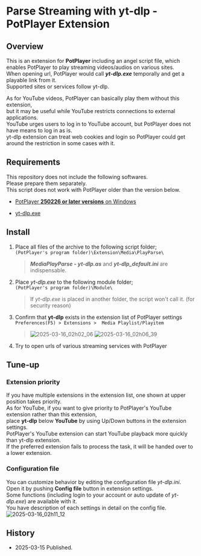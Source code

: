 # Parse Streaming with yt-dlp - PotPlayer Extension


## Overview
This is an extension for **PotPlayer** including an angel script file, which enables PotPlayer to play streaming videos/audios on various sites.  
When opening url, PotPlayer would call ***yt-dlp.exe*** temporally and get a playable link from it.  
Supported sites or services follow yt-dlp.  

As for YouTube videos, PotPlayer can basically play them without this extension,  
but it may be useful while YouTube restricts connections to external applications.  
YouTube urges users to log in to YouTube account, but PotPlayer does not have means to log in as is.  
yt-dlp extension can treat web cookies and login so PotPlayer could get around the restriction in some cases with it.  



## Requirements
This repository does not include the following softwares.  
Please prepare them separately.  
This script does not work with PotPlayer older than the version below.  

- [PotPlayer **250226 or later versions** on Windows](https://potplayer.tv/)

- [yt-dlp.exe](https://github.com/yt-dlp/yt-dlp/releases)



## Install

1. Place all files of the archive to the following script folder;  
	`(PotPlayer's program folder)\Extension\Media\PlayParse\`
	>***MediaPlayParse - yt-dlp.as*** and ***yt-dlp_default.ini*** are indispensable.  

3. Place *yt-dlp.exe* to the following module folder;  
	`(PotPlayer's program folder)\Module\`  
	>If *yt-dlp.exe* is placed in another folder, the script won't call it. (for security reason)   

4. Confirm that **yt-dlp** exists in the extension list of PotPlayer settings  
	`Preferences(F5) > Extensions >  Media Playlist/Playitem`  
	>![2025-03-16_02h02_06](https://github.com/user-attachments/assets/be414285-e270-4a95-8418-30b12904fabd)
	>![2025-03-16_02h06_39](https://github.com/user-attachments/assets/e6e31686-635b-4171-871f-cce4021e5ed5)


5. Try to open urls of various streaming services with PotPlayer  



## Tune-up

### Extension priority
If you have multiple extensions in the extension list, one shown at upper position takes priority.  
As for YouTube, if you want to give priority to PotPlayer's YouTube extension rather than this extension,   
place **yt-dlp** below **YouTube** by using Up/Down buttons in the extension settings.  
PotPlayer's YouTube extension can start YouTube playback more quickly than yt-dlp extension.  
If the preferred extension fails to process the task, it will be handed over to a lower extension.  

### Configuration file
You can customize behavior by editing the configuration file *yt-dlp.ini*.  
Open it by pushing **Config file** button in extension settings.  
Some functions (including login to your account or auto update of *yt-dlp.exe*) are available with it.  
You have description of each settings in detail on the config file.  
![2025-03-16_02h11_12](https://github.com/user-attachments/assets/265f0fd4-2ae0-4968-9ca7-7d973ce95644)



## History

- 2025-03-15 Published.


